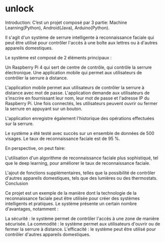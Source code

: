# unlock

Introduction: C’est un projet composé par 3 partie: Machine Learning(Python), Android(Java), Arduino(Python).

Il s'agit d'un système de serrure intelligente à reconnaissance faciale qui peut être utilisé pour contrôler l'accès à une boîte aux lettres ou à d'autres appareils domestiques.

Le système est composé de 2 éléments principaux :

Un Raspberry Pi 4 qui sert de centre de contrôle, qui contrôle la serrure électronique.
Une application mobile qui permet aux utilisateurs de contrôler la serrure à distance.

L'application mobile permet aux utilisateurs de contrôler la serrure à distance avec mot de passe. L'application demande aux utilisateurs de s'inscrire en fournissant leur nom, leur mot de passe et l'adresse IP du Raspberry Pi. Une fois connectés, les utilisateurs peuvent ouvrir ou fermer la serrure en appuyant sur un bouton.

L'application enregistre également l'historique des opérations effectuées sur la serrure.

Le système a été testé avec succès sur un ensemble de données de 500 visages. Le taux de reconnaissance faciale est de 95 %.

En perspective, on peut faire:

L'utilisation d'un algorithme de reconnaissance faciale plus sophistiqué, tel que le deep learning, pour améliorer le taux de reconnaissance faciale.

L'ajout de fonctions supplémentaires, telles que la possibilité de contrôler d'autres appareils domestiques, tels que des lumières ou des thermostats.
Conclusion

Ce projet est un exemple de la manière dont la technologie de la reconnaissance faciale peut être utilisée pour créer des systèmes intelligents et pratiques. Le système présente un certain nombre d'avantages, notamment :

La sécurité : le système permet de contrôler l'accès à une zone de manière sécurisée.
La commodité : le système permet aux utilisateurs d'ouvrir ou de fermer la serrure à distance.
L'efficacité : le système peut être utilisé pour contrôler d'autres appareils domestiques.
